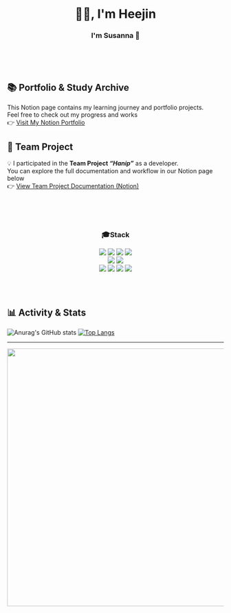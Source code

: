 <h1 align="center">✋🏻, I'm Heejin</h1>
<h3 align="center">I'm Susanna 🌷</h3>

<br><br><br>
## 📚 Portfolio & Study Archive
This Notion page contains my learning journey and portfolio projects.  
Feel free to check out my progress and works
<br>
👉 [Visit My Notion Portfolio](https://complex-emmental-e6c.notion.site/Development-Study-1f9f966107ab80708cf1ec1eb7d5b960)


## 🚀 Team Project
💡 I participated in the **Team Project _“Hanip”_** as a developer.  
You can explore the full documentation and workflow in our Notion page below 
<br>
👉 [View Team Project Documentation (Notion)](https://www.notion.so/Hanip-23a720c7237a802482a3f8554835cae4)

<br><br><br>

<div align=center>
  <h3>🎓Stack</h6>
<img src="https://img.shields.io/badge/CSS-663399?style=for-the-badge&logo=CSS&logoColor=white">
  <img src="https://img.shields.io/badge/SCSS-CC6699?style=for-the-badge&logo=SCSS&logoColor=white">
<img src="https://img.shields.io/badge/HTML-E34F26?style=for-the-badge&logo=HTML&logoColor=white">
<img src="https://img.shields.io/badge/JavaScript-F7DF1E?style=for-the-badge&logo=JavaScript&logoColor=white">
<br>
<img src="https://img.shields.io/badge/Java-C00000?style=for-the-badge&logo=Java&logoColor=white">
<img src="https://img.shields.io/badge/SQL-4479A1?style=for-the-badge&logo=SQL&logoColor=white">
<br>
<img src="https://img.shields.io/badge/Spring-6DB33F?style=for-the-badge&logo=Spring&logoColor=white">
<img src="https://img.shields.io/badge/Vue.js-4FC08D?style=for-the-badge&logo=Vue.js&logoColor=white">
<img src="https://img.shields.io/badge/MariaDB-003545?style=for-the-badge&logo=MariaDB&logoColor=white">
<img src="https://img.shields.io/badge/Bootstrap-7952B3?style=for-the-badge&logo=Bootstrap&logoColor=white">
<br>
</div>

<br><br>

## 📊 Activity & Stats
![Anurag's GitHub stats](https://github-readme-stats.vercel.app/api?username=djinylh&show_icons=true&theme=vue)
[![Top Langs](https://github-readme-stats.vercel.app/api/top-langs/?username=djinylh&layout=compact&theme=tokyonight)](https://github.com/your-github-username/github-readme-stats)

---

<a href="https://www.gitanimals.org/en_US?utm_medium=image&utm_source=djinylh&utm_content=farm">
<img
  src="https://render.gitanimals.org/farms/djinylh"
  width="600"
  height="600"
/>
</a>


